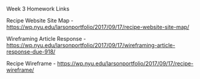 Week 3 Homework Links

Recipe Website Site Map - https://wp.nyu.edu/larsonportfolio/2017/09/17/recipe-website-site-map/

Wireframing Article Response - https://wp.nyu.edu/larsonportfolio/2017/09/17/wireframing-article-response-due-918/

Recipe Wireframe - https://wp.nyu.edu/larsonportfolio/2017/09/17/recipe-wireframe/
